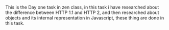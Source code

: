 This is the Day one task in zen class, in this task i have researched about the difference between HTTP 1.1 and HTTP 2,
and then researched about objects and its internal representation in Javascript, these thing are done in this task.
